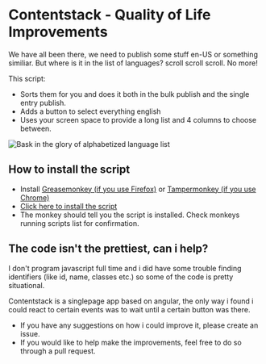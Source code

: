 # Contentstack - Quality of Life Improvements
We have all been there, we need to publish some stuff en-US or something similiar. But where is it in the list of languages? scroll scroll scroll. No more! 

This script:

* Sorts them for you and does it both in the bulk publish and the single entry publish.
* Adds a button to select everything english
* Uses your screen space to provide a long list and 4 columns to choose between.

![Bask in the glory of alphabetized language list](https://github.com/mifriis/contentstack-quality-of-life-improvements/raw/master/alphabetized-language-list.PNG)

## How to install the script
* Install [Greasemonkey (if you use Firefox)](https://addons.mozilla.org/en-US/firefox/addon/greasemonkey/) or [Tampermonkey (if you use Chrome)](https://chrome.google.com/webstore/detail/tampermonkey/dhdgffkkebhmkfjojejmpbldmpobfkfo?hl=en)
* [Click here to install the script](https://github.com/mifriis/contentstack-quality-of-life-improvements/raw/master/contentstack-quality-of-life-improvements.user.js)
* The monkey should tell you the script is installed. Check monkeys running scripts list for confirmation.

## The code isn't the prettiest, can i help?
I don't program javascript full time and i did have some trouble finding identifiers (like id, name, classes etc.) so some of the code is pretty situational.

Contentstack is a singlepage app based on angular, the only way i found i could react to certain events was to wait until a certain button was there.

* If you have any suggestions on how i could improve it, please create an issue.
* If you would like to help make the improvements, feel free to do so through a pull request.

